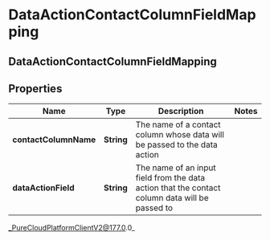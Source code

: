 # DataActionContactColumnFieldMapping

## DataActionContactColumnFieldMapping

## Properties

|Name | Type | Description | Notes|
|------------ | ------------- | ------------- | -------------|
| **contactColumnName** | **String** | The name of a contact column whose data will be passed to the data action | |
| **dataActionField** | **String** | The name of an input field from the data action that the contact column data will be passed to | |



_PureCloudPlatformClientV2@177.0.0_
